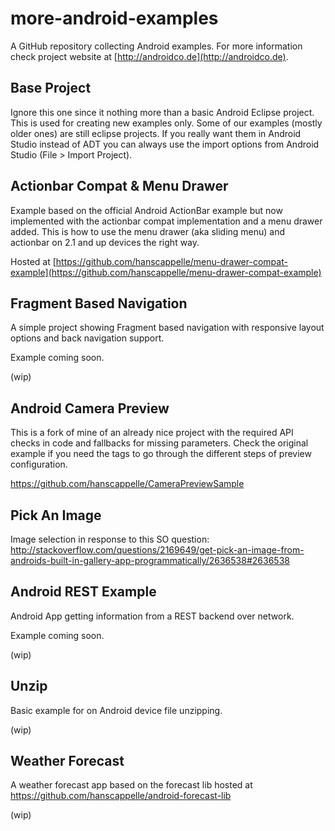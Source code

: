 # more-android-examples

A GitHub repository collecting Android examples. For more information check project website at [http://androidco.de](http://androidco.de).

## Base Project

Ignore this one since it nothing more than a basic Android Eclipse project. This is used for creating new examples only. Some of our examples (mostly older ones) are still eclipse projects. If you really want them in Android Studio instead of ADT you can always use the import options from Android Studio (File > Import Project).

## Actionbar Compat & Menu Drawer

Example based on the official Android ActionBar example but now implemented with the actionbar compat implementation and a menu drawer added. This is how to use the menu drawer (aka sliding menu) and actionbar on 2.1 and up devices the right way. 

Hosted at [https://github.com/hanscappelle/menu-drawer-compat-example](https://github.com/hanscappelle/menu-drawer-compat-example)

## Fragment Based Navigation

A simple project showing Fragment based navigation with responsive layout options and back navigation support.

Example coming soon.

(wip)

## Android Camera Preview 

This is a fork of mine of an already nice project with the required API checks in code and fallbacks for missing parameters. Check the original example if you need the tags to go through the different steps of preview configuration. 

https://github.com/hanscappelle/CameraPreviewSample

## Pick An Image

Image selection in response to this SO question: http://stackoverflow.com/questions/2169649/get-pick-an-image-from-androids-built-in-gallery-app-programmatically/2636538#2636538


## Android REST Example

Android App getting information from a REST backend over network. 

Example coming soon.

(wip)

## Unzip

Basic example for on Android device file unzipping.

(wip)

## Weather Forecast

A weather forecast app based on the forecast lib hosted at https://github.com/hanscappelle/android-forecast-lib

(wip)


